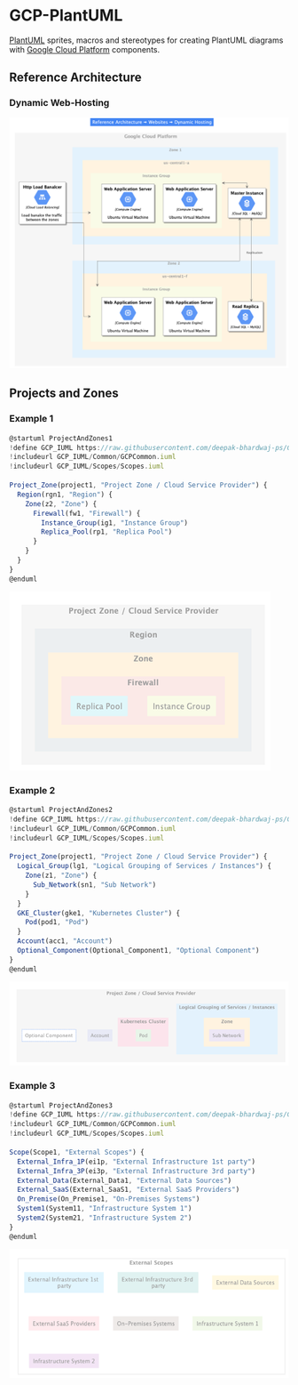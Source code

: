 # GCP-PlantUML
[PlantUML](https://plantuml.com) sprites, macros and stereotypes for creating PlantUML diagrams with [Google Cloud Platform](https://cloud.google.com) components.

## Reference Architecture

### Dynamic Web-Hosting
![](out/Samples/Dynamic-Hosting/Dynamic-Hosting.png)

## Projects and Zones

### Example 1

```js
@startuml ProjectAndZones1
!define GCP_IUML https://raw.githubusercontent.com/deepak-bhardwaj-ps/GCP-PlantUML/master/dist
!includeurl GCP_IUML/Common/GCPCommon.iuml
!includeurl GCP_IUML/Scopes/Scopes.iuml

Project_Zone(project1, "Project Zone / Cloud Service Provider") {
  Region(rgn1, "Region") {
    Zone(z2, "Zone") {
      Firewall(fw1, "Firewall") {
        Instance_Group(ig1, "Instance Group")
        Replica_Pool(rp1, "Replica Pool")
      }
    }
  }
}
@enduml
```

![](out/Samples/ProjectAndZones1/ProjectAndZones1.png)

### Example 2

```js
@startuml ProjectAndZones2
!define GCP_IUML https://raw.githubusercontent.com/deepak-bhardwaj-ps/GCP-PlantUML/master/dist
!includeurl GCP_IUML/Common/GCPCommon.iuml
!includeurl GCP_IUML/Scopes/Scopes.iuml

Project_Zone(project1, "Project Zone / Cloud Service Provider") {
  Logical_Group(lg1, "Logical Grouping of Services / Instances") {
    Zone(z1, "Zone") {
      Sub_Network(sn1, "Sub Network")
    }
  }
  GKE_Cluster(gke1, "Kubernetes Cluster") {
    Pod(pod1, "Pod")
  }
  Account(acc1, "Account")
  Optional_Component(Optional_Component1, "Optional Component")
}
@enduml
```

![](out/Samples/ProjectAndZones2/ProjectAndZones2.png)

### Example 3

```js
@startuml ProjectAndZones3
!define GCP_IUML https://raw.githubusercontent.com/deepak-bhardwaj-ps/GCP-PlantUML/master/dist
!includeurl GCP_IUML/Common/GCPCommon.iuml
!includeurl GCP_IUML/Scopes/Scopes.iuml

Scope(Scope1, "External Scopes") {
  External_Infra_1P(ei1p, "External Infrastructure 1st party")
  External_Infra_3P(ei3p, "External Infrastructure 3rd party")
  External_Data(External_Data1, "External Data Sources")
  External_SaaS(External_SaaS1, "External SaaS Providers")
  On_Premise(On_Premise1, "On-Premises Systems")
  System1(System11, "Infrastructure System 1")
  System2(System21, "Infrastructure System 2")
}
@enduml
```

![](out/Samples/ProjectAndZones3/ProjectAndZones3.png)

